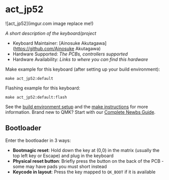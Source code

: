 # act_jp52

![act_jp52](imgur.com image replace me!)

*A short description of the keyboard/project*

* Keyboard Maintainer: [Ainosuke Akutagawa](https://github.com/Ainosuke Akutagawa)
* Hardware Supported: *The PCBs, controllers supported*
* Hardware Availability: *Links to where you can find this hardware*

Make example for this keyboard (after setting up your build environment):

    make act_jp52:default

Flashing example for this keyboard:

    make act_jp52:default:flash

See the [build environment setup](https://docs.qmk.fm/#/getting_started_build_tools) and the [make instructions](https://docs.qmk.fm/#/getting_started_make_guide) for more information. Brand new to QMK? Start with our [Complete Newbs Guide](https://docs.qmk.fm/#/newbs).

## Bootloader

Enter the bootloader in 3 ways:

* **Bootmagic reset**: Hold down the key at (0,0) in the matrix (usually the top left key or Escape) and plug in the keyboard
* **Physical reset button**: Briefly press the button on the back of the PCB - some may have pads you must short instead
* **Keycode in layout**: Press the key mapped to `QK_BOOT` if it is available
